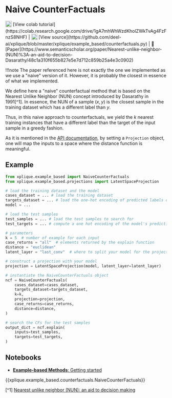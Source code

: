 # Naive CounterFactuals

<sub>
    <img src="https://upload.wikimedia.org/wikipedia/commons/d/d0/Google_Colaboratory_SVG_Logo.svg" width="20">
</sub> [View colab tutorial](https://colab.research.google.com/drive/1gA7mhWhWzdKholZWkTvAg4FzFnzS8NHF) |
<sub>
    <img src="https://upload.wikimedia.org/wikipedia/commons/9/91/Octicons-mark-github.svg" width="20">
</sub> [View source](https://github.com/deel-ai/xplique/blob/master/xplique/example_based/counterfactuals.py) |
📰 [Paper](https://www.semanticscholar.org/paper/Nearest-unlike-neighbor-(NUN)%3A-an-aid-to-decision-Dasarathy/48c1a310f655b827e5e7d712c859b25a4e3c0902)

!!!note
    The paper referenced here is not exactly the one we implemented as we use a "naive" version of it. However, it is probably the closest in essence of what we implemented.

We define here a "naive" counterfactual method that is based on the Nearest Unlike Neighbor (NUN) concept introduced by Dasarathy in 1991[^1]. In essence, the NUN of a sample $(x, y)$ is the closest sample in the training dataset which has a different label than $y$.

Thus, in this naive approach to counterfactuals, we yield the $k$ nearest training instances that have a different label than the target of the input sample in a greedy fashion. 

As it is mentioned in the [API documentation](../../api_example_based/), by setting a `Projection` object, one will map the inputs to a space where the distance function is meaningful.

## Example

```python
from xplique.example_based import NaiveCounterFactuals
from xplique.example_based.projections import LatentSpaceProjection

# load the training dataset and the model
cases_dataset = ... # load the training dataset
targets_dataset = ... # load the one-hot encoding of predicted labels of the training dataset
model = ...

# load the test samples
test_samples = ... # load the test samples to search for
test_targets = ... # compute a one hot encoding of the model's prediction on the samples

# parameters
k = 5  # number of example for each input
case_returns = "all"  # elements returned by the explain function
distance = "euclidean"
latent_layer = "last_conv"  # where to split your model for the projection

# construct a projection with your model
projection = LatentSpaceProjection(model, latent_layer=latent_layer)

# instantiate the NaiveCounterFactuals object
ncf = NaiveCounterFactuals(
    cases_dataset=cases_dataset,
    targets_dataset=targets_dataset,
    k=k,
    projection=projection,
    case_returns=case_returns,
    distance=distance,
)

# search the CFs for the test samples
output_dict = ncf.explain(
    inputs=test_samples,
    targets=test_targets,
)
```

## Notebooks

- [**Example-based Methods**: Getting started](https://colab.research.google.com/drive/1gA7mhWhWzdKholZWkTvAg4FzFnzS8NHF)

{{xplique.example_based.counterfactuals.NaiveCounterFactuals}}

[^1] [Nearest unlike neighbor (NUN): an aid to decision making](https://www.semanticscholar.org/paper/Nearest-unlike-neighbor-(NUN)%3A-an-aid-to-decision-Dasarathy/48c1a310f655b827e5e7d712c859b25a4e3c0902)